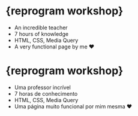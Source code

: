 # {reprogram workshop}

* An incredible teacher
* 7 hours of knowledge
* HTML, CSS, Media Query 
* A very functional page by me ♥

# {reprogram workshop}

* Uma professor incrível 
* 7 horas de conhecimento
* HTML, CSS, Media Query 
* Uma página muito funcional por mim mesma ♥